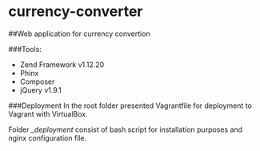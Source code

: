 # currency-converter

##Web application for currency convertion

###Tools:
* Zend Framework v1.12.20
* Phinx
* Composer
* jQuery v1.9.1

###Deployment
In the root folder presented Vagrantfile for deployment to Vagrant with VirtualBox.

Folder *_deployment* consist of bash script for installation purposes and nginx configuration file.

